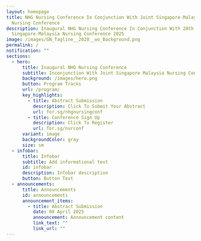 ```yaml
---
layout: homepage
title: NHG Nursing Conference In Conjunction With Joint Singapore-Malaysia
  Nursing Conference
description: Inaugural NHG Nursing Conference In Conjunction With 28th Joint
  Singapore-Malaysia Nursing Conference 2025
image: /images/GN_Tagline__2020__wo_Background.png
permalink: /
notification: ""
sections:
  - hero:
      title: Inaugural NHG Nursing Conference
      subtitle: Inconjunction With Joint Singapore Malaysia Nursing Conference
      background: /images/hero.png
      button: Program Tracks
      url: /program/
      key_highlights:
        - title: Abstract Submission
          description: Click To Submit Your Abstract
          url: for.sg/nhgnursingconf
        - title: Conference Sign Up
          description: Click To Register
          url: for.sg/nurconf
      variant: image
      backgroundColor: gray
      size: sm
  - infobar:
      title: Infobar
      subtitle: Add informational text
      id: infobar
      description: Infobar description
      button: Button Text
  - announcements:
      title: Announcements
      id: announcements
      announcement_items:
        - title: Abstract Submission
          date: 08 April 2025
          announcement: Announcement content
          link_text: ""
          link_url: ""
---
```

